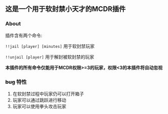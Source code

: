 这是一个用于软封禁小天才的MCDR插件
---
### About
插件含有两个命令:

`!!jail [player] [minutes]` 用于软封禁玩家

`!!unjail [player]` 用于解封被软封禁的玩家

**本插件的所有命令仅能用于MCDR权限>=3的玩家，权限<3的本插件将自动忽视**
### ~~bug~~ 特性
1. 在软封禁过程中玩家仍可以打开箱子
2. 玩家可以通过跳跃进行移动
3. 玩家可以使用拳头攻击玩家